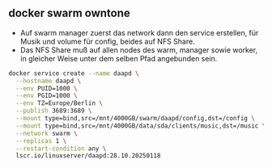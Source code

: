 ## docker swarm owntone

- Auf swarm manager zuerst das network dann den service erstellen, für Musik und volume für config, beides auf NFS Share.
- Das NFS Share muß auf allen nodes des warm, manager sowie worker, in gleicher Weise unter dem selben Pfad angebunden sein. 
```bash
docker service create --name daapd \
  --hostname daapd \
  --env PUID=1000 \
  --env PGID=1000 \
  --env TZ=Europe/Berlin \
  --publish 3689:3689 \
  --mount type=bind,src=/mnt/4000GB/swarm/daapd/config,dst=/config \
  --mount type=bind,src=/mnt/4000GB/data/sda/clients/music,dst=/music \
  --network swarm \
  --replicas 1 \
  --restart-condition any \
  lscr.io/linuxserver/daapd:28.10.20250118
  ```